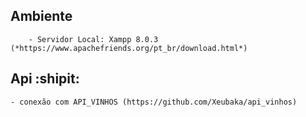 ## Ambiente
```
    - Servidor Local: Xampp 8.0.3 (*https://www.apachefriends.org/pt_br/download.html*)
```

## Api :shipit:
    - conexão com API_VINHOS (https://github.com/Xeubaka/api_vinhos)